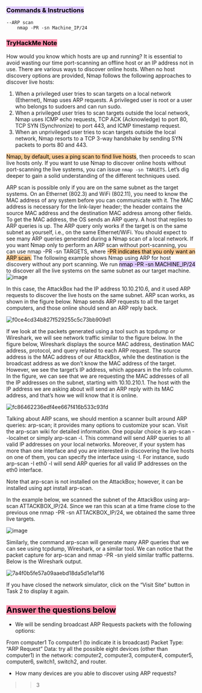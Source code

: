 ### <mark style="background: #D2B3FFA6;">Commands & Instructions</mark>

	--ARP scan
		nmap -PR -sn Machine_IP/24

### <mark style="background: #FF5582A6;">TryHackMe Note
</mark>

How would you know which hosts are up and running? It is essential to avoid wasting our time port-scanning an offline host or an IP address not in use. There are various ways to discover online hosts. When no host discovery options are provided, Nmap follows the following approaches to discover live hosts:

1. When a privileged user tries to scan targets on a local network (Ethernet), Nmap uses ARP requests. A privileged user is root or a user who belongs to sudoers and can run sudo.
2. When a privileged user tries to scan targets outside the local network, Nmap uses ICMP echo requests, TCP ACK (Acknowledge) to port 80, TCP SYN (Synchronize) to port 443, and ICMP timestamp request.
3. When an unprivileged user tries to scan targets outside the local network, Nmap resorts to a TCP 3-way handshake by sending SYN packets to ports 80 and 443.

<mark style="background: #FFB86CA6;">Nmap, by default, uses a ping scan to find live hosts</mark>, then proceeds to scan live hosts only. If you want to use Nmap to discover online hosts without port-scanning the live systems, you can issue `nmap -sn TARGETS`. Let’s dig deeper to gain a solid understanding of the different techniques used.

ARP scan is possible only if you are on the same subnet as the target systems. On an Ethernet (802.3) and WiFi (802.11), you need to know the MAC address of any system before you can communicate with it. The MAC address is necessary for the link-layer header; the header contains the source MAC address and the destination MAC address among other fields. To get the MAC address, the OS sends an ARP query. A host that replies to ARP queries is up. The ARP query only works if the target is on the same subnet as yourself, i.e., on the same Ethernet/WiFi. You should expect to see many ARP queries generated during a Nmap scan of a local network. If you want Nmap only to perform an ARP scan without port-scanning, you can use nmap -PR -sn TARGETS, where <mark style="background: #FFB86CA6;">-PR indicates that you only want an ARP scan.</mark> The following example shows Nmap using ARP for host discovery without any port scanning. We run <mark style="background: #D2B3FFA6;">nmap -PR -sn MACHINE_IP/24</mark> to discover all the live systems on the same subnet as our target machine.
![image](https://github.com/Taukir1515/Nmap/assets/65533124/8349a605-13e1-4e0b-b140-56ee00b79aca)


In this case, the AttackBox had the IP address 10.10.210.6, and it used ARP requests to discover the live hosts on the same subnet. ARP scan works, as shown in the figure below. Nmap sends ARP requests to all the target computers, and those online should send an ARP reply back.

![f0ce4cd34b827f529255c5c73bb909d1](https://github.com/Taukir1515/Nmap/assets/65533124/52d3f712-33fb-4b37-afb1-7baed524c4ab)


If we look at the packets generated using a tool such as tcpdump or Wireshark, we will see network traffic similar to the figure below. In the figure below, Wireshark displays the source MAC address, destination MAC address, protocol, and query related to each ARP request. The source address is the MAC address of our AttackBox, while the destination is the broadcast address as we don’t know the MAC address of the target. However, we see the target’s IP address, which appears in the Info column. In the figure, we can see that we are requesting the MAC addresses of all the IP addresses on the subnet, starting with 10.10.210.1. The host with the IP address we are asking about will send an ARP reply with its MAC address, and that’s how we will know that it is online.

![fc86462236edf4ee667f416b533c93fd](https://github.com/Taukir1515/Nmap/assets/65533124/3a877bab-4dfa-4c83-9b2e-979863bd806a)


Talking about ARP scans, we should mention a scanner built around ARP queries: arp-scan; it provides many options to customize your scan. Visit the arp-scan wiki for detailed information. One popular choice is arp-scan --localnet or simply arp-scan -l. This command will send ARP queries to all valid IP addresses on your local networks. Moreover, if your system has more than one interface and you are interested in discovering the live hosts on one of them, you can specify the interface using -I. For instance, sudo arp-scan -I eth0 -l will send ARP queries for all valid IP addresses on the eth0 interface.

Note that arp-scan is not installed on the AttackBox; however, it can be installed using apt install arp-scan.

In the example below, we scanned the subnet of the AttackBox using arp-scan ATTACKBOX_IP/24. Since we ran this scan at a time frame close to the previous one nmap -PR -sn ATTACKBOX_IP/24, we obtained the same three live targets.

![image](https://github.com/Taukir1515/Nmap/assets/65533124/ed069821-f131-4666-896d-f0ae7f1a4cdf)


Similarly, the command arp-scan will generate many ARP queries that we can see using tcpdump, Wireshark, or a similar tool. We can notice that the packet capture for arp-scan and nmap -PR -sn yield similar traffic patterns. Below is the Wireshark output.

![7a4f0b5fe57a09aaebd18da5d1e1af16](https://github.com/Taukir1515/Nmap/assets/65533124/2e4bdbef-2a76-4a05-8a25-f5f55ac5159c)



If you have closed the network simulator, click on the “Visit Site” button in Task 2 to display it again.

## <mark style="background: #FF5582A6;">Answer the questions below</mark>

- We will be sending broadcast ARP Requests packets with the following options:

From computer1
To computer1 (to indicate it is broadcast)
Packet Type: “ARP Request”
Data: try all the possible eight devices (other than computer1) in the network: computer2, computer3, computer4, computer5, computer6, switch1, switch2, and router.

- How many devices are you able to discover using ARP requests?
>> 3
